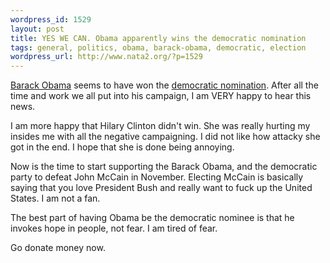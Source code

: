 ```yaml
--- 
wordpress_id: 1529
layout: post
title: YES WE CAN. Obama apparently wins the democratic nomination
tags: general, politics, obama, barack-obama, democratic, election
wordpress_url: http://www.nata2.org/?p=1529
---
```

<img src="http://farm4.static.flickr.com/3095/2550266230_7a54e00363_m.jpg" alt="" align="right" /><a href="http://www.barackobama.com">Barack Obama</a> seems to have won the <a href="http://www.abcnews.go.com/Politics/Vote2008/story?id=4987177&amp;page=1">democratic nomination</a>. After all the time and work we all put into his campaign, I am VERY happy to hear this news.

I am more happy that Hilary Clinton didn't win. She was really hurting my insides me with all the negative campaigning. I did not like how attacky she got in the end. I hope that she is done being annoying.

Now is the time to start supporting the Barack Obama, and the democratic party to defeat John McCain in November. Electing McCain is basically saying that you love President Bush and really want to fuck up the United States. I am not a fan.

The best part of having Obama be the democratic nominee is that he invokes hope in people, not fear. I am tired of fear.

Go donate money now.

